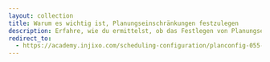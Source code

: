 ```yaml
---
layout: collection
title: Warum es wichtig ist, Planungseinschränkungen festzulegen
description: Erfahre, wie du ermittelst, ob das Festlegen von Planungseinschränkungen für dein Unternehmen relevant ist.
redirect_to:
  - https://academy.injixo.com/scheduling-configuration/planconfig-055-de-importance-of-setting-scheduling-constraints
---
```

